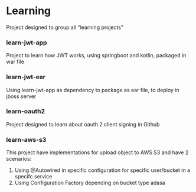 # Learning
Project designed to group all "learning projects" 

### learn-jwt-app
Project to learn how JWT works, using springboot and kotlin, packaged in war file

### learn-jwt-ear
Using learn-jwt-app as dependency to package as ear file, to deploy in jboss server 

### learn-oauth2
Project designed to learn about oauth 2 client signing in Github

### learn-aws-s3
This project have implementations for upload object to AWS S3 and have 2 scenarios:
1. Using @Autowired in specific configuration for specific user/bucket in a specifc service
2. Using Configuration Factory depending on bucket type 
adasa
